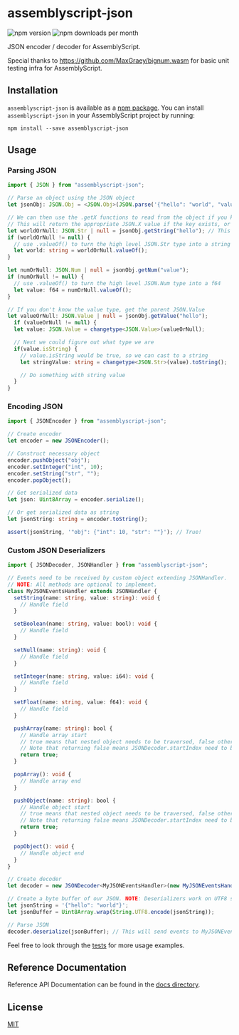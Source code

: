 # assemblyscript-json

![npm version](https://img.shields.io/npm/v/assemblyscript-json) ![npm downloads per month](https://img.shields.io/npm/dm/assemblyscript-json)

JSON encoder / decoder for AssemblyScript.

Special thanks to https://github.com/MaxGraey/bignum.wasm for basic unit testing infra for AssemblyScript.

## Installation

`assemblyscript-json` is available as a [npm package](https://www.npmjs.com/package/assemblyscript-json). You can install `assemblyscript-json` in your AssemblyScript project by running:

`npm install --save assemblyscript-json`

## Usage

### Parsing JSON

```typescript
import { JSON } from "assemblyscript-json"; 

// Parse an object using the JSON object
let jsonObj: JSON.Obj = <JSON.Obj>(JSON.parse('{"hello": "world", "value": 24}'));

// We can then use the .getX functions to read from the object if you know it's type
// This will return the appropriate JSON.X value if the key exists, or null if the key does not exist
let worldOrNull: JSON.Str | null = jsonObj.getString("hello"); // This will return a JSON.Str or null
if (worldOrNull != null) {
  // use .valueOf() to turn the high level JSON.Str type into a string
  let world: string = worldOrNull.valueOf();
}

let numOrNull: JSON.Num | null = jsonObj.getNum("value");
if (numOrNull != null) {
  // use .valueOf() to turn the high level JSON.Num type into a f64
  let value: f64 = numOrNull.valueOf();
}

// If you don't know the value type, get the parent JSON.Value
let valueOrNull: JSON.Value | null = jsonObj.getValue("hello");
  if (valueOrNull != null) {
  let value: JSON.Value = changetype<JSON.Value>(valueOrNull);

  // Next we could figure out what type we are
  if(value.isString) { 
    // value.isString would be true, so we can cast to a string
    let stringValue: string = changetype<JSON.Str>(value).toString();

    // Do something with string value
  }
}
```

### Encoding JSON


```typescript
import { JSONEncoder } from "assemblyscript-json";

// Create encoder
let encoder = new JSONEncoder();

// Construct necessary object
encoder.pushObject("obj");
encoder.setInteger("int", 10);
encoder.setString("str", "");
encoder.popObject();

// Get serialized data
let json: Uint8Array = encoder.serialize();

// Or get serialized data as string
let jsonString: string = encoder.toString();

assert(jsonString, '"obj": {"int": 10, "str": ""}'); // True!
```

### Custom JSON Deserializers

```typescript
import { JSONDecoder, JSONHandler } from "assemblyscript-json";

// Events need to be received by custom object extending JSONHandler.
// NOTE: All methods are optional to implement.
class MyJSONEventsHandler extends JSONHandler {
  setString(name: string, value: string): void {
    // Handle field
  }

  setBoolean(name: string, value: bool): void {
    // Handle field
  }

  setNull(name: string): void {
    // Handle field
  }

  setInteger(name: string, value: i64): void {
    // Handle field
  }

  setFloat(name: string, value: f64): void {
    // Handle field
  }

  pushArray(name: string): bool {
    // Handle array start
    // true means that nested object needs to be traversed, false otherwise
    // Note that returning false means JSONDecoder.startIndex need to be updated by handler
    return true;
  }

  popArray(): void {
    // Handle array end
  }

  pushObject(name: string): bool {
    // Handle object start
    // true means that nested object needs to be traversed, false otherwise
    // Note that returning false means JSONDecoder.startIndex need to be updated by handler
    return true;
  }

  popObject(): void {
    // Handle object end
  }
}

// Create decoder
let decoder = new JSONDecoder<MyJSONEventsHandler>(new MyJSONEventsHandler());

// Create a byte buffer of our JSON. NOTE: Deserializers work on UTF8 string buffers.
let jsonString = '{"hello": "world"}';
let jsonBuffer = Uint8Array.wrap(String.UTF8.encode(jsonString));

// Parse JSON
decoder.deserialize(jsonBuffer); // This will send events to MyJSONEventsHandler
```

Feel free to look through the [tests](https://github.com/nearprotocol/assemblyscript-json/tree/master/assembly/__tests__) for more usage examples.

## Reference Documentation

Reference API Documentation can be found in the [docs directory](./docs).

## License

[MIT](./LICENSE)
